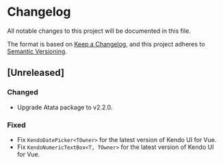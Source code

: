 # Changelog

All notable changes to this project will be documented in this file.

The format is based on [Keep a Changelog](https://keepachangelog.com/en/1.0.0/),
and this project adheres to [Semantic Versioning](https://semver.org/spec/v2.0.0.html).

## [Unreleased]

### Changed

- Upgrade Atata package to v2.2.0.

### Fixed

- Fix `KendoDatePicker<TOwner>` for the latest version of Kendo UI for Vue.
- Fix `KendoNumericTextBox<T, TOwner>` for the latest version of Kendo UI for Vue.
